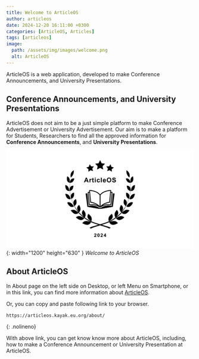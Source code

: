 ```yaml
---
title: Welcome to ArticleOS
author: articleos
date: 2024-12-20 16:11:00 +0300
categories: [ArticleOS, Articles]
tags: [articleos]
image:
  path: /assets/img/images/welcome.png
  alt: ArticleOS
---
```


ArticleOS is a web application, developed to make Conference Announcements, and University Presentations.

## Conference Announcements, and University Presentations

ArticleOS does not aim to be a just simple platform to make Conference Advertisement or University Advertisement. Our aim is to make a platform for Students, Researchers to find all the approved information for **Conference Announcements**, and **University Presentations**.

![Desktop View](/assets/img/images/welcome-color.png){: width="1200" height="630" }
_Welcome to ArticleOS_

## About ArticleOS

In About page on the left side on Desktop, or left Menu on Smartphone, or in this link, you can find more information about [ArticleOS](https://articleos.kayak.eu.org/about/).

Or, you can copy and paste following link to your browser.

```link
https://articleos.kayak.eu.org/about/
```
{: .nolineno}

With above link, you can get know know more about ArticleOS, including, how to make a Conference Announcement or University Presentation at ArticleOS.